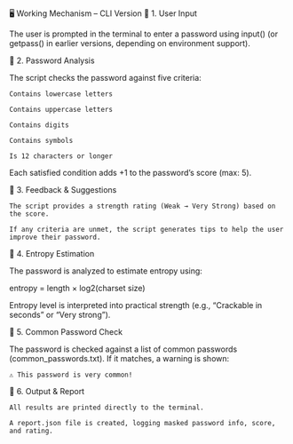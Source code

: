 🖥️ Working Mechanism – CLI Version
🔹 1. User Input

The user is prompted in the terminal to enter a password using input() (or getpass() in earlier versions, depending on environment support).

🔹 2. Password Analysis

The script checks the password against five criteria:

    Contains lowercase letters

    Contains uppercase letters

    Contains digits

    Contains symbols

    Is 12 characters or longer

Each satisfied condition adds +1 to the password’s score (max: 5).

🔹 3. Feedback & Suggestions

    The script provides a strength rating (Weak → Very Strong) based on the score.

    If any criteria are unmet, the script generates tips to help the user improve their password.

🔹 4. Entropy Estimation

The password is analyzed to estimate entropy using:

entropy = length × log2(charset size)

Entropy level is interpreted into practical strength (e.g., “Crackable in seconds” or “Very strong”).

🔹 5. Common Password Check

The password is checked against a list of common passwords (common_passwords.txt).
If it matches, a warning is shown:

    ⚠️ This password is very common!

🔹 6. Output & Report

    All results are printed directly to the terminal.

    A report.json file is created, logging masked password info, score, and rating.
